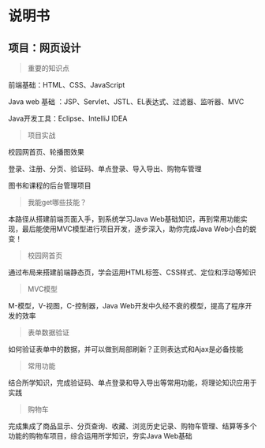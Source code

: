 说明书
=====
项目：网页设计
-----
>重要的知识点

前端基础：HTML、CSS、JavaScript

Java web 基础 ：JSP、Servlet、JSTL、EL表达式、过滤器、监听器、MVC

Java开发工具：Eclipse、IntelliJ IDEA

>项目实战

校园网首页、轮播图效果

登录、注册、分页、验证码、单点登录、导入导出、购物车管理

图书和课程的后台管理项目

>我能get哪些技能？

本路径从搭建前端页面入手，到系统学习Java Web基础知识，再到常用功能实现，最后能使用MVC模型进行项目开发，逐步深入，助你完成Java Web小白的蜕变！

>校园网首页

通过布局来搭建前端静态页，学会运用HTML标签、CSS样式、定位和浮动等知识

>MVC模型

M-模型，V-视图，C-控制器，Java Web开发中久经不衰的模型，提高了程序开发的效率

>表单数据验证

如何验证表单中的数据，并可以做到局部刷新？正则表达式和Ajax是必备技能

>常用功能

结合所学知识，完成验证码、单点登录和导入导出等常用功能，将理论知识应用于实践

>购物车

完成集成了商品显示、分页查询、收藏、浏览历史记录、购物车管理、结算等多个功能的购物车项目，综合运用所学知识，夯实Java Web基础
